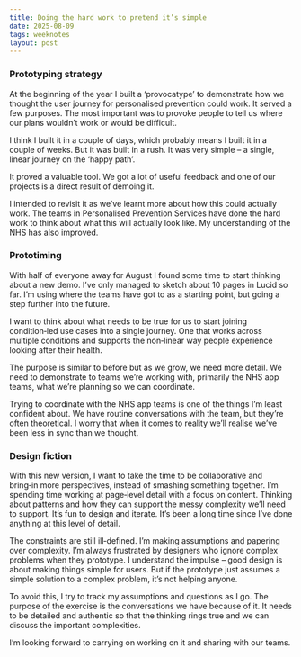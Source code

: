 ```yaml
---
title: Doing the hard work to pretend it’s simple
date: 2025-08-09
tags: weeknotes
layout: post
---
```


### Prototyping strategy

At the beginning of the year I built a ‘provocatype’ to demonstrate how we thought the user journey for personalised prevention could work. It served a few purposes. The most important was to provoke people to tell us where our plans wouldn’t work or would be difficult.

I think I built it in a couple of days, which probably means I built it in a couple of weeks. But it was built in a rush. It was very simple – a single, linear journey on the ‘happy path’.

It proved a valuable tool. We got a lot of useful feedback and one of our projects is a direct result of demoing it.

I intended to revisit it as we’ve learnt more about how this could actually work. The teams in Personalised Prevention Services have done the hard work to think about what this will actually look like. My understanding of the NHS has also improved.

### Prototiming

With half of everyone away for August I found some time to start thinking about a new demo. I’ve only managed to sketch about 10 pages in Lucid so far. I’m using where the teams have got to as a starting point, but going a step further into the future.

I want to think about what needs to be true for us to start joining condition‑led use cases into a single journey. One that works across multiple conditions and supports the non‑linear way people experience looking after their health.

The purpose is similar to before but as we grow, we need more detail. We need to demonstrate to teams we’re working with, primarily the NHS app teams, what we’re planning so we can coordinate.

Trying to coordinate with the NHS app teams is one of the things I’m least confident about. We have routine conversations with the team, but they’re often theoretical. I worry that when it comes to reality we’ll realise we’ve been less in sync than we thought.

### Design fiction

With this new version, I want to take the time to be collaborative and bring‑in more perspectives, instead of smashing something together. I’m spending time working at page‑level detail with a focus on content. Thinking about patterns and how they can support the messy complexity we’ll need to support. It’s fun to design and iterate. It’s been a long time since I’ve done anything at this level of detail.

The constraints are still ill‑defined. I’m making assumptions and papering over complexity. I’m always frustrated by designers who ignore complex problems when they prototype. I understand the impulse – good design is about making things simple for users. But if the prototype just assumes a simple solution to a complex problem, it’s not helping anyone.

To avoid this, I try to track my assumptions and questions as I go. The purpose of the exercise is the conversations we have because of it. It needs to be detailed and authentic so that the thinking rings true and we can discuss the important complexities.

I’m looking forward to carrying on working on it and sharing with our teams.
